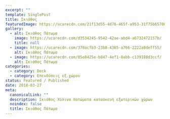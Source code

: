 ```yaml
---
excerpt: ""
template: SinglePost
title: Σκιάθος
featuredImage: https://ucarecdn.com/21f13d55-4d76-465f-a953-31f75b65700a/
gallery:
  - alt: Σκιάθος Πάτωμα
    image: https://ucarecdn.com/d3534245-9542-42ae-abd4-a6732472157b/
    title: null
  - image: https://ucarecdn.com/370acfb3-23b8-4365-a766-2222a8deff55/
    alt: Σκιάθος Πάτωμα
  - image: https://ucarecdn.com/05e8425e-b847-4ef1-8abb-c139188d3ccf/
    alt: Σκιάθος Πάτωμα
categories:
  - category: Deck
  - category: Επενδύσεις εξ.χώρου
status: Featured / Published
date: 2018-03-27
meta:
  canonicalLink: ""
  description: Σκιάθος Χύλινα πατώματα κατασκευή εξωτερικών χώρων
  noindex: false
  title: Σκιάθος Πάτωμα
---
```

